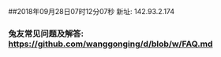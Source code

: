 ##2018年09月28日07时12分07秒 新址: 142.93.2.174
### 兔友常见问题及解答: https://github.com/wanggonging/d/blob/w/FAQ.md
